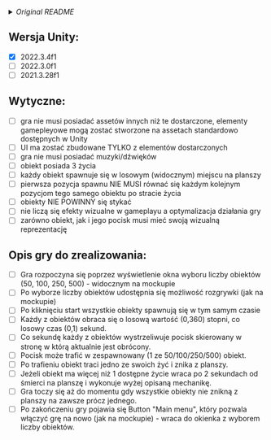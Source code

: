_<details><summary>Original README</summary>_
Wymagana wersja Unity (do wyboru jedna z podanych):
2022.3.4f1
2022.3.0f1
2021.3.28f1
Dostarczenie projektu: Git

Wytyczne:

- gra nie musi posiadać assetów innych niż te dostarczone, elementy
gamepleyowe mogą zostać stworzone na assetach standardowo dostępnych w
Unity
- UI ma zostać zbudowane TYLKO z elementów dostarczonych
- gra nie musi posiadać muzyki/dźwięków
- obiekt posiada 3 życia
- każdy obiekt spawnuje się w losowym (widocznym) miejscu na planszy
- pierwsza pozycja spawnu NIE MUSI równać się każdym kolejnym pozycjom
tego samego obiektu po stracie życia
- obiekty NIE POWINNY się stykać
- nie liczą się efekty wizualne w gameplayu a optymalizacja działania
gry
- zarówno obiekt, jak i jego pocisk musi mieć swoją wizualną
reprezentację


Opis gry do zrealizowania:

Gra rozpoczyna się poprzez wyświetlenie okna wyboru liczby obiektów (50,
100, 250, 500) - widocznym na mockupie.
Po wyborze liczby obiektów udostępnia się możliwość rozgrywki (jak na
mockupie).
Po kliknięciu start wszystkie obiekty spawnują się w tym samym czasie.
Każdy z obiektów obraca się o losową wartość (0,360) stopni, co losowy
czas (0,1) sekund.
Co sekundę każdy z obiektów wystrzeliwuje pocisk skierowany w stronę w
którą aktualnie jest obrócony.
Pocisk może trafić w zespawnowany (1 ze 50/100/250/500) obiekt. Po
trafieniu obiekt traci jedno ze swoich żyć i znika z planszy.
Jeżeli obiekt ma więcej niż 1 dostępne życie wraca po 2 sekundach od
śmierci na planszę i wykonuje wyżej opisaną mechanikę.
Gra toczy się aż do momentu gdy wszystkie obiekty nie znikną z planszy
na zawsze prócz jednego.
Po zakończeniu gry pojawia się Button "Main menu", który pozwala włączyć
grę na nowo (jak na mockupie) - wraca do okienka z wyborem liczby
obiektów.
</details>

## Wersja Unity:
- [x] 2022.3.4f1
- [ ] 2022.3.0f1
- [ ] 2021.3.28f1

## Wytyczne:
- [ ] gra nie musi posiadać assetów innych niż te dostarczone, elementy
gamepleyowe mogą zostać stworzone na assetach standardowo dostępnych w
Unity
- [ ] UI ma zostać zbudowane TYLKO z elementów dostarczonych
- [ ] gra nie musi posiadać muzyki/dźwięków
- [ ] obiekt posiada 3 życia
- [ ] każdy obiekt spawnuje się w losowym (widocznym) miejscu na planszy
- [ ] pierwsza pozycja spawnu NIE MUSI równać się każdym kolejnym pozycjom tego samego obiektu po stracie życia
- [ ] obiekty NIE POWINNY się stykać
- [ ] nie liczą się efekty wizualne w gameplayu a optymalizacja działania gry
- [ ] zarówno obiekt, jak i jego pocisk musi mieć swoją wizualną reprezentację

## Opis gry do zrealizowania:
- [ ] Gra rozpoczyna się poprzez wyświetlenie okna wyboru liczby obiektów (50, 100, 250, 500) - widocznym na mockupie
- [ ] Po wyborze liczby obiektów udostępnia się możliwość rozgrywki (jak na mockupie)
- [ ] Po kliknięciu start wszystkie obiekty spawnują się w tym samym czasie
- [ ] Każdy z obiektów obraca się o losową wartość (0,360) stopni, co losowy czas (0,1) sekund.
- [ ] Co sekundę każdy z obiektów wystrzeliwuje pocisk skierowany w stronę w którą aktualnie jest obrócony.
- [ ] Pocisk może trafić w zespawnowany (1 ze 50/100/250/500) obiekt.
- [ ] Po trafieniu obiekt traci jedno ze swoich żyć i znika z planszy.
- [ ] Jeżeli obiekt ma więcej niż 1 dostępne życie wraca po 2 sekundach od śmierci na planszę i wykonuje wyżej opisaną mechanikę.
- [ ] Gra toczy się aż do momentu gdy wszystkie obiekty nie znikną z planszy na zawsze prócz jednego.
- [ ] Po zakończeniu gry pojawia się Button "Main menu", który pozwala włączyć grę na nowo (jak na mockupie) - wraca do okienka z wyborem liczby obiektów.